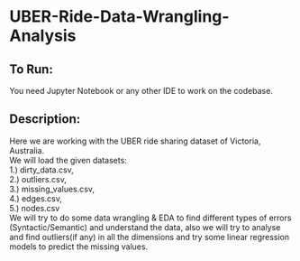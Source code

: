 # UBER-Ride-Data-Wrangling-Analysis

## To Run:
  You need Jupyter Notebook or any other IDE to work on the codebase.

## Description:
Here we are working with the UBER ride sharing dataset of Victoria, Australia. </br>
We will load the given datasets:  </br>
 1.) dirty_data.csv, </br>
 2.) outliers.csv, </br>
 3.) missing_values.csv, </br> 
 4.) edges.csv, </br>
 5.) nodes.csv </br>
We will try to do some data wrangling &amp; EDA to find different types of errors (Syntactic/Semantic) and understand the data, also we will try to analyse and find outliers(if any) in all the dimensions and try some linear regression models to predict the missing values.
